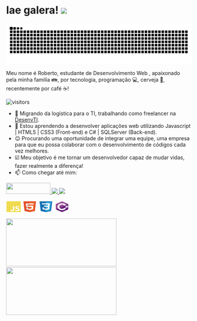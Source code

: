 
# Iae galera! <img src="https://raw.githubusercontent.com/kaueMarques/kaueMarques/master/hi.gif" width="30px">
![Snake animation](https://github.com/beto-desenv/beto-desenv/blob/output/github-contribution-grid-snake.svg)

Meu nome é Roberto, estudante de Desenvolvimento Web , apaixonado pela minha familia 👪, por tecnologia, programação 💻, cerveja 🍺, recentemente por café ☕!

![visitors](https://visitor-badge.glitch.me/badge?page_id=beto-desenv.readme)

- 🔭 Migrando da logística para o TI, trabalhando como freelancer na [DesenvTI](https://www.linkedin.com/company/desenvti/).
- 🌱 Estou aprendendo a desenvolver aplicações web utilizando Javascript | HTML5 | CSS3 (Front-end) e C# | SQLServer (Back-end).
- 😉 Procurando uma oportunidade de integrar uma equipe, uma empresa para que eu possa colaborar com o desenvolvimento de códigos cada vez melhores.
- ☑️ Meu objetivo é me tornar um desenvolvedor capaz de mudar vidas, fazer realmente a diferença!
- 📫 Como chegar até mim:

<a href="https://api.whatsapp.com/send?phone=5511982294590">
    <img height="30" width="120" src="https://user-images.githubusercontent.com/79486045/120418046-3df44100-c336-11eb-9c07-fecf0cc22a3d.png" />
  </a>
  
  <a href="https://www.instagram.com/beto_vieiracarlos/">
    <img src="https://img.shields.io/badge/instagram-%23E4405F.svg?&style=for-the-badge&logo=instagram&logoColor=white" />
  </a>
  
  <a href="https://www.linkedin.com/in/roberto-vieira-carlos-8aa06796/">
    <img src="https://img.shields.io/badge/linkedin-%230077B5.svg?&style=for-the-badge&logo=linkedin&logoColor=white" />
  </a>
  
  <div style="display: inline_block"><br>
    <img align="center" alt="Beto-Js" height="30" width="40" src="https://raw.githubusercontent.com/devicons/devicon/master/icons/javascript/javascript-plain.svg">
    <img align="center" alt="Beto-HTML" height="30" width="40" src="https://raw.githubusercontent.com/devicons/devicon/master/icons/html5/html5-original.svg">
    <img align="center" alt="Beto-CSS" height="30" width="40" src="https://raw.githubusercontent.com/devicons/devicon/master/icons/css3/css3-original.svg">
    <img align="center" alt="Beto-Csharp" height="30" width="40" src="https://raw.githubusercontent.com/devicons/devicon/master/icons/csharp/csharp-original.svg">
  </div><br>

 <div>
  <a href="https://github.com/beto-desenv">
    <img height="130" width="300" src="https://github-readme-stats.vercel.app/api?username=beto-desenv&show_icons=true&theme=dracula&include_all_commits=true&count_private=true"/>
    <img height="130" width="300" src="https://github-readme-stats.vercel.app/api/top-langs/?username=beto-desenv&layout=compact&langs_count=16&theme=dracula"/><br>
  </div>
  
  
  
  
  
  
  
  



